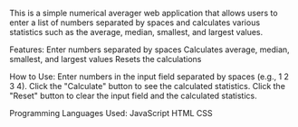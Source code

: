 This is a simple numerical averager web application that allows users to enter a list of numbers separated by spaces and calculates various statistics such as the average, median, smallest, and largest values.

Features:
Enter numbers separated by spaces
Calculates average, median, smallest, and largest values
Resets the calculations

How to Use:
Enter numbers in the input field separated by spaces (e.g., 1 2 3 4).
Click the "Calculate" button to see the calculated statistics.
Click the "Reset" button to clear the input field and the calculated statistics.

Programming Languages Used:
JavaScript
HTML
CSS
